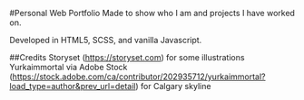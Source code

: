 #Personal Web Portfolio
Made to show who I am and projects I have worked on.

Developed in HTML5, SCSS, and vanilla Javascript.

##Credits
Storyset (https://storyset.com) for some illustrations
Yurkaimmortal via Adobe Stock (https://stock.adobe.com/ca/contributor/202935712/yurkaimmortal?load_type=author&prev_url=detail) for Calgary skyline
